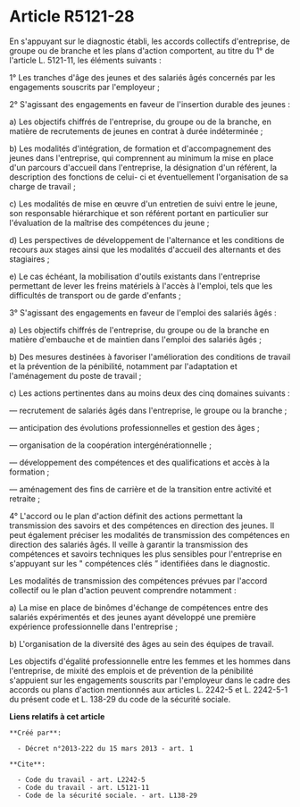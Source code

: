 # Article R5121-28

En s'appuyant sur le diagnostic établi, les accords collectifs d'entreprise, de groupe ou de branche et les plans d'action
comportent, au titre du 1° de l'article L. 5121-11, les éléments suivants : 

1° Les tranches d'âge des jeunes et des salariés âgés concernés par les engagements souscrits par l'employeur ; 

2° S'agissant des engagements en faveur de l'insertion durable des jeunes : 

a) Les objectifs chiffrés de l'entreprise, du groupe ou de la branche, en matière de recrutements de jeunes en contrat à
durée indéterminée ; 

b) Les modalités d'intégration, de formation et d'accompagnement des jeunes dans l'entreprise, qui comprennent au minimum la
mise en place d'un parcours d'accueil dans l'entreprise, la désignation d'un référent, la description des fonctions de celui-
ci et éventuellement l'organisation de sa charge de travail ; 

c) Les modalités de mise en œuvre d'un entretien de suivi entre le jeune, son responsable hiérarchique et son référent
portant en particulier sur l'évaluation de la maîtrise des compétences du jeune ; 

d) Les perspectives de développement de l'alternance et les conditions de recours aux stages ainsi que les modalités
d'accueil des alternants et des stagiaires ; 

e) Le cas échéant, la mobilisation d'outils existants dans l'entreprise permettant de lever les freins matériels à l'accès à
l'emploi, tels que les difficultés de transport ou de garde d'enfants ; 

3° S'agissant des engagements en faveur de l'emploi des salariés âgés : 

a) Les objectifs chiffrés de l'entreprise, du groupe ou de la branche en matière d'embauche et de maintien dans l'emploi des
salariés âgés ; 

b) Des mesures destinées à favoriser l'amélioration des conditions de travail et la prévention de la pénibilité, notamment
par l'adaptation et l'aménagement du poste de travail ; 

c) Les actions pertinentes dans au moins deux des cinq domaines suivants : 

― recrutement de salariés âgés dans l'entreprise, le groupe ou la branche ; 

― anticipation des évolutions professionnelles et gestion des âges ; 

― organisation de la coopération intergénérationnelle ; 

― développement des compétences et des qualifications et accès à la formation ; 

― aménagement des fins de carrière et de la transition entre activité et retraite ; 

4° L'accord ou le plan d'action définit des actions permettant la transmission des savoirs et des compétences en direction
des jeunes. Il peut également préciser les modalités de transmission des compétences en direction des salariés âgés. Il
veille à garantir la transmission des compétences et savoirs techniques les plus sensibles pour l'entreprise en s'appuyant
sur les " compétences clés ” identifiées dans le diagnostic. 

Les modalités de transmission des compétences prévues par l'accord collectif ou le plan d'action peuvent comprendre
notamment : 

a) La mise en place de binômes d'échange de compétences entre des salariés expérimentés et des jeunes ayant développé une
première expérience professionnelle dans l'entreprise ; 

b) L'organisation de la diversité des âges au sein des équipes de travail. 

Les objectifs d'égalité professionnelle entre les femmes et les hommes dans l'entreprise, de mixité des emplois et de
prévention de la pénibilité s'appuient sur les engagements souscrits par l'employeur dans le cadre des accords ou plans
d'action mentionnés aux articles L. 2242-5 et L. 2242-5-1 du présent code et L. 138-29 du code de la sécurité sociale.

**Liens relatifs à cet article**

	**Créé par**:

	  - Décret n°2013-222 du 15 mars 2013 - art. 1

	**Cite**:

	  - Code du travail - art. L2242-5
	  - Code du travail - art. L5121-11
	  - Code de la sécurité sociale. - art. L138-29
